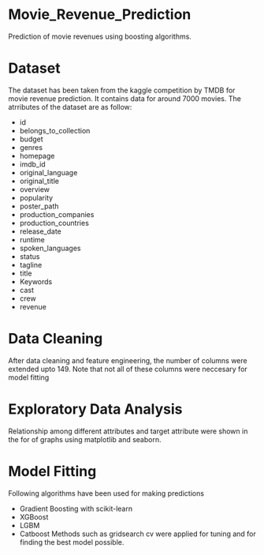 # Movie_Revenue_Prediction
Prediction of movie revenues using boosting algorithms.
# Dataset
 The dataset has been taken from the kaggle competition by TMDB for movie revenue prediction. It contains data for around 7000 movies. The atrributes of the dataset are as follow:
* id
* belongs_to_collection
* budget
* genres
* homepage
* imdb_id
* original_language
* original_title
* overview
* popularity
* poster_path
* production_companies
* production_countries
* release_date
* runtime
* spoken_languages
* status
* tagline
* title
* Keywords
* cast
* crew
* revenue

# Data Cleaning
 After data cleaning and feature engineering, the number of columns were extended upto 149. Note that not all of these columns were neccesary for model fitting

# Exploratory Data Analysis
 Relationship among different attributes and target attribute were shown in the for of graphs using matplotlib and seaborn.

# Model Fitting
Following algorithms have been used for making predictions
* Gradient Boosting with scikit-learn
* XGBoost
* LGBM
* Catboost
 Methods such as gridsearch cv were applied for tuning and for finding the best model possible.
